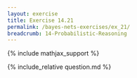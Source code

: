 ```yaml
---
layout: exercise
title: Exercise 14.21
permalink: /bayes-nets-exercises/ex_21/
breadcrumb: 14-Probabilistic-Reasoning
---
```


{% include mathjax_support %}

<div><i class="arrow-up loader" data-chapter="bayes-nets-exercises" data-exercise="ex_21" data-rating="0"></i></div>
{% include_relative question.md %}
